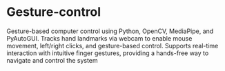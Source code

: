 # Gesture-control
Gesture-based computer control using Python, OpenCV, MediaPipe, and PyAutoGUI. Tracks hand landmarks via webcam to enable mouse movement, left/right clicks, and gesture-based control. Supports real-time interaction with intuitive finger gestures, providing a hands-free way to navigate and control the system
